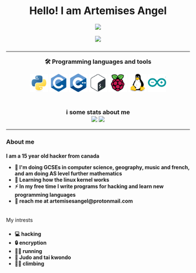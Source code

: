 <div align="center">
<h1>
Hello! I am Artemises Angel
</h1>

![](https://media.tenor.com/3bTxZ4HdrysAAAAC/pixels-neon.gif)

![](https://komarev.com/ghpvc/?username=ArtemisesAngel&style=flat-square&color=grey)
<h3>

---

🛠️ Programming languages and tools
<div>
<img src="https://github.com/devicons/devicon/blob/master/icons/python/python-original.svg" height="50">
<img src="https://github.com/devicons/devicon/blob/master/icons/c/c-original.svg" height="50">
<img src="https://github.com/devicons/devicon/blob/master/icons/cplusplus/cplusplus-original.svg" height="50">
<img src="https://github.com/devicons/devicon/blob/master/icons/bash/bash-original.svg" height="50">
<img src="https://github.com/devicons/devicon/blob/master/icons/raspberrypi/raspberrypi-original.svg" height="50">
<img src="https://github.com/devicons/devicon/blob/master/icons/linux/linux-original.svg" height="50">
<img src="https://github.com/devicons/devicon/blob/master/icons/arduino/arduino-original.svg" height="50">
</div>
</br></br>
ℹ️ some stats about me
</br>
<img src="https://github-readme-stats.vercel.app/api/?username=ArtemisesAngel&theme=radical" height="140">
<img src="https://github-readme-stats.vercel.app/api/top-langs/?username=ArtemisesAngel&layout=compact&theme=radical" height="140">
</div>

---

<h3>
About me
<h4>
I am a 15 year old hacker from canada
<ul>
<li>
🔭 I'm doing GCSEs in computer science, geography, music and french, and am doing AS level further mathematics
</li>
<li>
🌱 Learning how the linux kernel works
</li>
<li>
⚡ In my free time I write programs for hacking and learn new programming languages
</li>
<li>
📧 reach me at artemisesangel@protonmail.com
</li>
</lu>
<br>
</h4>
My intrests
<h4>
<ul>
<li>
💻 hacking
</li>
<li>
🔒 encryption
</li>
<li>
🏃‍♂️ running
</li>
<li>
🥋 Judo and tai kwondo
</li>
<li>
🧗‍♂️ climbing
</li>
</ul>
</h3>
